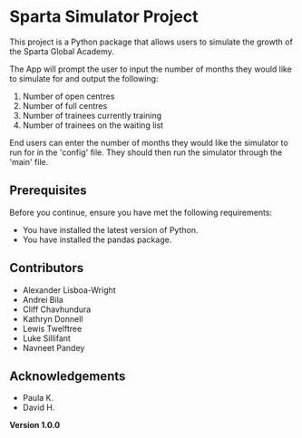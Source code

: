 # Sparta Simulator Project

This project is a Python package that allows users to simulate the growth of the Sparta Global Academy.<br>

The App will prompt the user to input the number of months they would like to simulate for and output the following:<br>

<ol>
<li>Number of open centres </li> 
<li>Number of full centres </li> 
<li>Number of trainees currently training </li> 
<li>Number of trainees on the waiting list </li> 
</ol>

End users can enter the number of months they would like the simulator to run for in the 'config' file. They should then run the simulator through the 'main' file.


## Prerequisites

Before you continue, ensure you have met the following requirements:

- You have installed the latest version of Python.
- You have installed the pandas package.

## Contributors

<ul>
<li>Alexander Lisboa-Wright </li> 
<li>Andrei Bila  </li> 
<li>Cliff Chavhundura  </li>
<li>Kathryn Donnell </li>
<li>Lewis Twelftree </li>
<li>Luke Sillifant </li>
<li>Navneet Pandey </li>
</ul>

## Acknowledgements

<ul>
<li>Paula K.</li>
<li>David H.</li>
</ul>

**Version 1.0.0**
